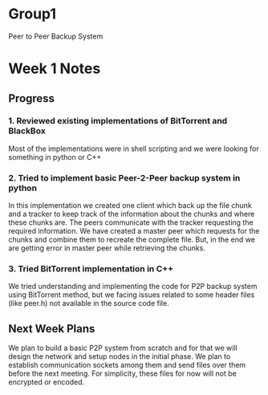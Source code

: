 # Group1
Peer to Peer Backup System

# Week 1 Notes

## Progress

### 1. Reviewed existing implementations of BitTorrent and BlackBox
Most of the implementations were in shell scripting and we were looking for something in python or C++

### 2.  Tried to implement basic Peer-2-Peer backup system in python
In this implementation we created one client which back up the file chunk and a tracker to keep track of the information about the chunks and where these chunks are. The peers communicate with the tracker requesting the required information. We have created a master peer which requests for the chunks and combine them to recreate the complete file. But, in the end we are getting error in master peer while retrieving the chunks.

### 3. Tried BitTorrent implementation in C++
We tried understanding and implementing the code for P2P backup system using BitTorrent method, but we facing issues related to some header files (like peer.h) not available in the source code file.

## Next Week Plans
We plan to build a basic P2P system from scratch and for that we will design the network and setup nodes in the initial phase. We plan to establish communication sockets among them and send files over them before the next meeting. For simplicity, these files for now will not be encrypted or encoded. 


